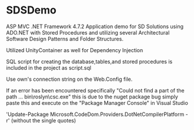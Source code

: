 # SDSDemo

ASP MVC .NET Framework 4.7.2 Application demo for SD Solutions using ADO.NET with Stored Procedures and utilizing several Architectural Software Design Patterns and Folder Structures.

Utilized UnityContainer as well for Dependency Injection

SQL script for creating the database,tables,and stored procedures is included in the project as script.sql

Use own's connection string on the Web.Config file.

If an error has been encountered specifically "Could not find a part of the path ... bin\roslyn\csc.exe" this is due to the nuget package bug simply paste this and execute on the "Package Manager Console" in Visual Studio 


'Update-Package Microsoft.CodeDom.Providers.DotNetCompilerPlatform -r' (without the single quotes)

